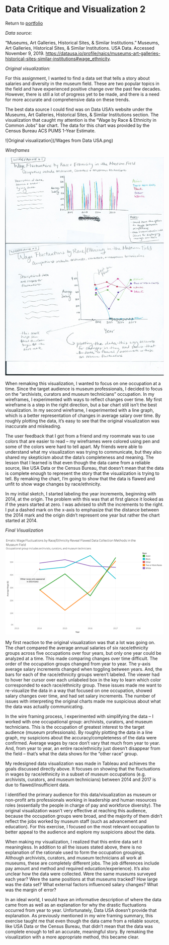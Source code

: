 # Data Critique and Visualization 2

Return to [portfolio](https://ahowe12.github.io/Alena-Howe-s-Portfolio/)

*Data source:*

“Museums, Art Galleries, Historical Sites, & Similar Institutions.” Museums, Art Galleries, Historical Sites, & Similar Institutions. USA Data. Accessed November 9, 2019. https://datausa.io/profile/naics/museums-art-galleries-historical-sites-similar-institutions#wage_ethnicity. 

*Original visualization:*

For this assignment, I wanted to find a data set that tells a story about salaries and diversity in the museum field. These are two popular topics in the field and have experienced positive change over the past few decades. However, there is still a lot of progress yet to be made, and there is a need for more accurate and comprehensive data on these trends. 

The best data source I could find was on Data USA’s website under the Museums, Art Galleries, Historical Sites, & Similar Institutions section. The visualization that caught my attention is the “Wage by Race & Ethnicity in Common Jobs” bar chart. The data for this chart was provided by the Census Bureau ACS PUMS 1-Year Estimate.  

![Original visualization](/Wages from Data USA.png)


*Wireframes*

![wireframes](/Wireframes.jpg)

When remaking this visualization, I wanted to focus on one occupation at a time. Since the target audience is museum professionals, I decided to focus on the “archivists, curators and museum technicians” occupation. In my wireframes, I experimented with ways to reflect changes over time. My first wireframe is a step in the right direction, but a bar chart still isn’t the best visualization. In my second wireframe, I experimented with a line graph, which is a better representation of changes in average salary over time. By roughly plotting the data, it’s easy to see that the original visualization was inaccurate and misleading.  

The user feedback that I got from a friend and my roommate was to use colors that are easier to read – my wireframes were colored using pen and some of the colors were hard to tell apart. My friends were able to understand what my visualization was trying to communicate, but they also shared my skepticism about the data’s completeness and meaning. The lesson that I learned is that even though the data came from a reliable source, like USA Data or the Census Bureau, that doesn’t mean that the data is complete enough to represent the story that the visualization is trying to tell. By remaking the chart, I’m going to show that the data is flawed and unfit to show wage changes by race/ethnicity.  

In my initial sketch, I started labeling the year increments, beginning with 2014, at the origin. The problem with this was that at first glance it looked as if the years started at zero. I was advised to shift the increments to the right. I put a dashed mark on the x-axis to emphasize that the distance between the 2014 mark and the origin didn’t represent one year but rather the chart started at 2014. 


*Final Visualization*

![Final visualization](/MuseumLineChart.png)

My first reaction to the original visualization was that a lot was going on. The chart compared the average annual salaries of six race/ethnicity groups across five occupations over four years, but only one year could be analyzed at a time. This made comparing changes over time difficult. The order of the occupation groups changed from year to year. The y-axis average salary increments changed when toggling between years. And, the bars for each of the race/ethnicity groups weren’t labeled. The viewer had to hover her cursor over each unlabeled box in the key to learn which color corresponded to each race/ethnicity group. These issues made me want to re-visualize the data in a way that focused on one occupation, showed salary changes over time, and had set salary increments. The number of issues with interpreting the original charts made me suspicious about what the data was actually communicating. 

In the wire framing process, I experimented with simplifying the data – I worked with one occupational group: archivists, curators, and museum technicians. This is the occupation of greatest interest to the target audience (museum professionals). By roughly plotting the data in a line graph, my suspicions about the accuracy/completeness of the data were confirmed. Average wages by race don’t vary that much from year to year. And, from year to year, an entire race/ethnicity just doesn’t disappear from the field – that’s what the data shows for the “other race” group. 

My redesigned data visualization was made in Tableau and achieves the goals discussed directly above. It focuses on showing that the fluctuations in wages by race/ethnicity in a subset of museum occupations (e.g. archivists, curators, and museum technicians) between 2014 and 2017 is due to flawed/insufficient data. 

I identified the primary audience for this data/visualization as museum or non-profit arts professionals working in leadership and human resources roles (essentially the people in charge of pay and workforce diversity). The original visualization wasn’t very effective at reaching this audience, because the occupation groups were broad, and the majority of them didn’t reflect the jobs worked by museum staff (such as advancement and education). For this exercise, I focused on the most relevant occupation to better appeal to the audience and explore my suspicions about the data. 

When making my visualization, I realized that this entire data set it meaningless. In addition to all the issues stated above, there is no explanation of the rationale used to form the occupation groupings. Although archivists, curators, and museum technicians all work at museums, these are completely different jobs. The job differences include pay amount and method and required education/experience). It’s also unclear how the data were collected. Were the same museums surveyed each year? Were the same positions at that museums tracked? How large was the data set? What external factors influenced salary changes? What was the margin of error? 

In an ideal world, I would have an informative description of where the data came from as well as an explanation for why the drastic fluctuations occurred from year to year. Unfortunately, Data USA doesn’t provide that explanation. As previously mentioned in my wire framing summary, this exercise taught me that even though the data came from a reliable source, like USA Data or the Census Bureau, that didn’t mean that the data was complete enough to tell an accurate, meaningful story. By remaking the visualization with a more appropriate method, this became clear. 
